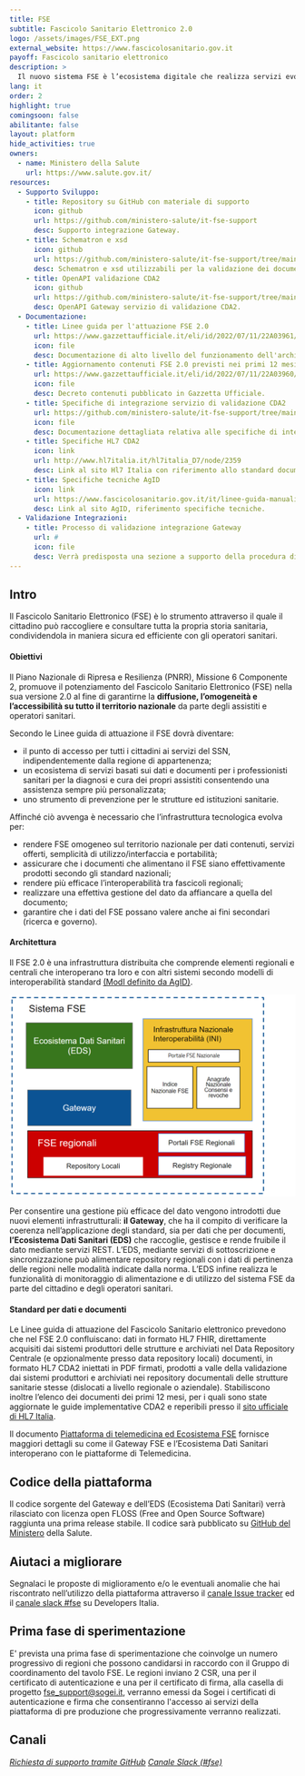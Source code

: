 ```yaml
---
title: FSE
subtitle: Fascicolo Sanitario Elettronico 2.0
logo: /assets/images/FSE_EXT.png
external_website: https://www.fascicolosanitario.gov.it
payoff: Fascicolo sanitario elettronico
description: >
  Il nuovo sistema FSE è l’ecosistema digitale che realizza servizi evoluti basati su documenti e dati per cittadini e operatori sanitari.
lang: it
order: 2
highlight: true
comingsoon: false
abilitante: false
layout: platform
hide_activities: true
owners:
  - name: Ministero della Salute
    url: https://www.salute.gov.it/
resources:
  - Supporto Sviluppo:
    - title: Repository su GitHub con materiale di supporto
      icon: github
      url: https://github.com/ministero-salute/it-fse-support
      desc: Supporto integrazione Gateway.
    - title: Schematron e xsd
      icon: github
      url: https://github.com/ministero-salute/it-fse-support/tree/main/validazione
      desc: Schematron e xsd utilizzabili per la validazione dei documenti CDA2.
    - title: OpenAPI validazione CDA2
      icon: github
      url: https://github.com/ministero-salute/it-fse-support/tree/main/openapi/gateway
      desc: OpenAPI Gateway servizio di validazione CDA2.
  - Documentazione:
    - title: Linee guida per l'attuazione FSE 2.0
      url: https://www.gazzettaufficiale.it/eli/id/2022/07/11/22A03961/sg
      icon: file
      desc: Documentazione di alto livello del funzionamento dell'architettura pubblicate in Gazzetta Ufficiale.
    - title: Aggiornamento contenuti FSE 2.0 previsti nei primi 12 mesi
      url: https://www.gazzettaufficiale.it/eli/id/2022/07/11/22A03960/sg
      icon: file
      desc: Decreto contenuti pubblicato in Gazzetta Ufficiale.
    - title: Specifiche di integrazione servizio di validazione CDA2
      url: https://github.com/ministero-salute/it-fse-support/tree/main/doc/integrazione-gateway
      icon: file
      desc: Documentazione dettagliata relativa alle specifiche di integrazione del servizio di validazione CDA2 esposto dal Gateway.
    - title: Specifiche HL7 CDA2
      icon: link
      url: http://www.hl7italia.it/hl7italia_D7/node/2359
      desc: Link al sito Hl7 Italia con riferimento allo standard documentale.
    - title: Specifiche tecniche AgID
      icon: link
      url: https://www.fascicolosanitario.gov.it/it/linee-guida-manuali-documenti-tecnici
      desc: Link al sito AgID, riferimento specifiche tecniche.
  - Validazione Integrazioni:
    - title: Processo di validazione integrazione Gateway
      url: #
      icon: file
      desc: Verrà predisposta una sezione a supporto della procedura di validazione dei sistemi produttori che accedono al gateway.
---
```


## Intro

Il Fascicolo Sanitario Elettronico (FSE) è lo strumento attraverso il quale il cittadino può raccogliere e consultare tutta la propria storia sanitaria, condividendola in maniera sicura ed efficiente con gli operatori sanitari.

#### Obiettivi
Il Piano Nazionale di Ripresa e Resilienza (PNRR), Missione 6 Componente 2, promuove il potenziamento del Fascicolo Sanitario Elettronico (FSE) nella sua versione 2.0 al fine di garantirne la **diffusione, l’omogeneità e l’accessibilità su tutto il territorio nazionale** da parte degli assistiti e operatori sanitari.

Secondo le Linee guida di attuazione il FSE dovrà diventare:
- il punto di accesso per tutti i cittadini ai servizi del SSN, indipendentemente dalla regione di appartenenza;
- un ecosistema di servizi basati sui dati e documenti per i professionisti sanitari per la diagnosi e cura dei propri assistiti consentendo una assistenza sempre più personalizzata;
- uno strumento di prevenzione per le strutture ed istituzioni sanitarie.


Affinché ciò avvenga è necessario che l’infrastruttura tecnologica evolva per:
- rendere FSE omogeneo sul territorio nazionale per dati contenuti, servizi offerti, semplicità di utilizzo/interfaccia e portabilità;
- assicurare che i documenti che alimentano il FSE siano effettivamente prodotti secondo gli standard nazionali;
- rendere più efficace l’interoperabilità tra fascicoli regionali; 
- realizzare una effettiva gestione del dato da affiancare a quella del documento;
- garantire che i dati del FSE possano valere anche ai fini secondari (ricerca e governo).

#### Architettura
Il FSE 2.0 è una infrastruttura distribuita che comprende elementi regionali e centrali che interoperano tra loro e con altri sistemi secondo modelli di interoperabilità standard [(ModI definito da AgID)](https://docs.italia.it/italia/piano-triennale-ict/lg-modellointeroperabilita-docs/it/bozza/doc/01_Pattern%20interazione/01_introduzione.html).

![](/assets/images/fse/FSE2.png)

Per consentire una gestione più efficace del dato vengono introdotti due nuovi elementi infrastrutturali:
**il Gateway**, che ha il compito di verificare la coerenza nell’applicazione degli standard, sia per dati che per documenti, 
**l’Ecosistema Dati Sanitari (EDS)** che raccoglie, gestisce e rende fruibile il dato mediante servizi REST.  L’EDS, mediante servizi di sottoscrizione e sincronizzazione può alimentare repository regionali con i dati di pertinenza delle regioni nelle modalità indicate dalla norma. L’EDS infine realizza le funzionalità di monitoraggio di alimentazione e di utilizzo del sistema FSE da parte del cittadino e degli operatori sanitari.

#### Standard per dati e documenti
Le Linee guida di attuazione del Fascicolo Sanitario elettronico prevedono che nel FSE 2.0 confluiscano:
dati in formato HL7 FHIR, direttamente acquisiti dai sistemi produttori delle strutture e archiviati nel Data Repository Centrale (e opzionalmente presso data repository locali)
documenti, in formato HL7 CDA2 iniettati in PDF firmati, prodotti a valle della validazione dai sistemi produttori e archiviati nei repository documentali delle strutture sanitarie stesse (dislocati a livello regionale o aziendale).
Stabiliscono inoltre l’elenco dei documenti dei primi 12 mesi, per i quali sono state aggiornate le guide implementative CDA2 e reperibili presso il [sito ufficiale di HL7 Italia](http://www.hl7italia.it/hl7italia_D7/node/2359).

 Il documento [Piattaforma di telemedicina ed Ecosistema FSE](#) fornisce maggiori dettagli su come il Gateway FSE e l’Ecosistema Dati Sanitari interoperano con le piattaforme di Telemedicina.


## Codice della piattaforma

Il codice sorgente del Gateway e dell’EDS (Ecosistema Dati Sanitari) verrà rilasciato con licenza open  FLOSS (Free and Open Source Software) raggiunta una prima release stabile. Il codice sarà pubblicato su [GitHub del Ministero](https://github.com/ministero-salute/it-fse-landing) della Salute.

## Aiutaci a migliorare

Segnalaci le proposte di miglioramento e/o le eventuali anomalie che hai riscontrato nell’utilizzo della piattaforma attraverso il [canale Issue tracker](https://github.com/ministero-salute/it-fse-support/issues) ed il [canale slack #fse](https://developersitalia.slack.com/archives/C03RDT88FSM) su Developers Italia.

## Prima fase di sperimentazione

E' prevista una prima fase di sperimentazione che coinvolge un numero progressivo di regioni che possono candidarsi in raccordo con il Gruppo di coordinamento del tavolo FSE. Le regioni inviano 2 CSR, una per il certificato di autenticazione e una per il certificato di firma, alla casella di progetto [fse_support@sogei.it](mailto:fse_support@sogei.it), verranno emessi da Sogei i certificati di autenticazione e firma che consentiranno  l'accesso ai servizi della piattaforma di pre produzione che progressivamente verranno realizzati.
## Canali

<a class="btn btn-primary" href="https://github.com/ministero-salute/it-fse-support/issues" target="_blank"><i class="it-horn" />Richiesta di supporto tramite GitHub</a>
<a class="btn btn-primary" href="https://developersitalia.slack.com/archives/C03RDT88FSM" target="_blank"><i class="it-comment" /> Canale Slack (#fse)</a>
